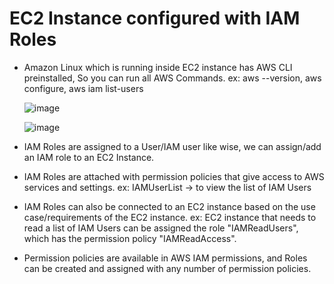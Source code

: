 # EC2 Instance configured with IAM Roles

- Amazon Linux which is running inside EC2 instance has AWS CLI preinstalled, So you can run all AWS Commands. ex: aws --version, aws configure, aws iam list-users

  ![image](https://github.com/user-attachments/assets/a79c1cc5-1c88-4c1e-9254-2753e6c7301d)

  ![image](https://github.com/user-attachments/assets/00e1fcb9-274a-46bb-a97e-b5e723b61c3c)


- IAM Roles are assigned to a User/IAM user like wise, we can assign/add an IAM role to an EC2 Instance.
- IAM Roles are attached with permission policies that give access to AWS services and settings. ex: IAMUserList -> to view the list of IAM Users
- IAM Roles can also be connected to an EC2 instance based on the use case/requirements of the EC2 instance. ex: EC2 instance that needs to read a list of IAM Users can be assigned the role "IAMReadUsers", which has the permission policy   "IAMReadAccess".
- Permission policies are available in AWS IAM permissions, and Roles can be created and assigned with any number of permission policies.
